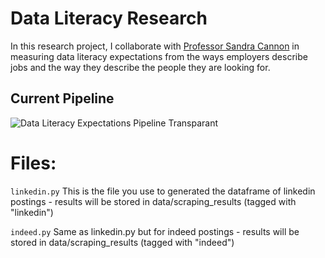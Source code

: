 # Data Literacy Research

In this research project, I collaborate with [Professor Sandra Cannon](https://www.sas.rochester.edu/dsc/people/faculty/cannon-sandra/index.html) in measuring data literacy expectations from the ways employers describe jobs and the way they describe the people they are looking for.

## Current Pipeline

<!-- ![Data Literacy Expectations Pipeline](https://user-images.githubusercontent.com/44710581/127424263-3b247261-b76a-417b-b2c0-dbd38091e8a2.png)
 -->
![Data Literacy Expectations Pipeline Transparant](https://user-images.githubusercontent.com/44710581/127424664-0d90f2c7-e692-44f4-95c8-f70e3ba31d2c.png)



# Files:

```linkedin.py``` This is the file you use to generated the dataframe of linkedin postings - results will be stored in data/scraping_results (tagged with "linkedin")

```indeed.py``` Same as linkedin.py but for indeed postings - results will be stored in data/scraping_results (tagged with "indeed")

